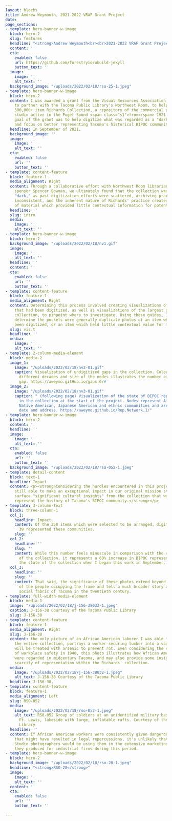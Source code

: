 ```yaml
---
layout: blocks
title: Andrew Weymouth, 2021-2022 VRAF Grant Project
date: 
page_sections:
- template: hero-banner-w-image
  block: hero-2
  slug: features
  headline: "<strong>Andrew Weymouth<br><br>2021-2022 VRAF Grant Project</strong>"
  content: ''
  cta:
    enabled: false
    url: https://github.com/forestryio/ubuild-jekyll
    button_text: ''
  image:
    image: ''
    alt_text: ''
  background_image: "/uploads/2022/02/18/rso-25-1.jpeg"
- template: hero-banner-w-image
  block: hero-2
  content: I was awarded a grant from the Visual Resources Association Foundation
    to partner with the Tacoma Public Library's Northwest Room, to help digitize the
    500,000+ item Richards Collection, a repository of the commercial photography
    studio active in the Puget Sound <span class="s1">from</span> 1921 to 1980. The
    goal of the grant was to help digitize what was regarded as a "dark archive,"
    and focus on better representing Tacoma's historical BIPOC community.
  headline: In September of 2021,
  background_image: ''
  image:
    image: ''
    alt_text: ''
  cta:
    enabled: false
    url: ''
    button_text: ''
- template: content-feature
  block: feature-1
  media_alignment: Right
  content: Through a collaborative effort with Northwest Room librarian and project
    sponsor Spencer Bowman, we ultimately found that the collection was not so much
    "dark," as past digitization efforts were scattered, archiving practices were
    inconsistent, and the inherent nature of Richards' practice created a large amount
    of material which provided little contextual information for potential users.
  headline: ''
  slug: intro
  media:
    image: ''
    alt_text: ''
- template: hero-banner-w-image
  block: hero-2
  background_image: "/uploads/2022/02/18/nv1.gif"
  image:
    image: ''
    alt_text: ''
  headline: ''
  content: ''
  cta:
    enabled: false
    url: ''
    button_text: ''
- template: content-feature
  block: feature-1
  media_alignment: Right
  content: Determining this process involved creating visualizations of the items
    that had been digitized, as well as visualizations of the largest gaps in the
    collection, to pinpoint where to investigate. Using these guides, I was able to
    determine the pockets were generally duplicate photos of an item which had already
    been digitized, or an item which held little contextual value for most patrons.
  slug: vis.t
  headline: ''
  media:
    image: ''
    alt_text: ''
- template: 2-column-media-element
  block: media-2
  image_1:
    image: "/uploads/2022/02/18/nv2-01.gif"
    caption: Visualization of undigitized gaps in the collection. Colors represent
      different decades and size of the nodes illustrates the number of items in the
      gap. https://aweymo.gitHub.io/gaps.6/#
  image_2:
    image: "/uploads/2022/02/18/nv3-01.gif"
    caption: " (following page) Visualization of the state of BIPOC representation
      in the collection at the start of the project. Nodes represent African American,
      Native American, Japanese American and ethnic communities and are arranged by
      date and address. https://aweymo.github.io/Rep.Network.1/"
- template: hero-banner-w-image
  block: hero-2
  content: ''
  headline: ''
  image:
    image: ''
    alt_text: ''
  cta:
    enabled: false
    url: ''
    button_text: ''
  background_image: "/uploads/2022/02/18/rso-052-1.jpeg"
- template: detail-content
  block: text-1
  headline: Impact
  content: <p><strong>Considering the hurdles encountered in this project, we were
    still able to make an exceptional impact in our original mission statement to
    surface "significant cultural insights" from the collection that would better
    represent the history of Tacoma's BIPOC community.</strong></p>
- template: 3-column-text
  block: three-column-1
  col_1:
    headline: Impact
    content: Of the 258 items which were selected to be arranged, digitized and described,
      39 represented these communities.
    slug: ''
  col_2:
    headline: ''
    slug: ''
    content: While this number feels minuscule in comparison with the relative size
      of the collection, it represents a 60% increase in BIPOC representation from
      the state of the collection when I began this work in September.
  col_3:
    headline: ''
    slug: ''
    content: That said, the significance of these photos extend beyond the backgrounds
      of the people occupying the frame and tell a much broader story about the evolving
      social fabric of Tacoma in the twentieth century.
- template: full-width-media-element
  block: media-1
  image: "/uploads/2022/02/18/j-156-38032-1.jpeg"
  caption: J-156-38 Courtesy of the Tacoma Public Library
  slug: J-156-38
- template: content-feature
  block: feature-1
  media_alignment: Right
  slug: J-156-38
  content: the only picture of an African American laborer I was able to locate in
    the entire collection, portrays a worker securing lumber into a vault where it
    will be treated with arsenic to prevent rot. Even considering the early state
    of workplace safety in 1940, this photo illustrates how African American laborers
    were regarded in midcentury Tacoma, and may also provide some insight into the
    scarcity of representation within the Richards' collection.
  media:
    image: "/uploads/2022/02/18/j-156-38032-1.jpeg"
    alt_text: J-156-38 Courtesy of the Tacoma Public Library
  headline: J-156-38,
- template: content-feature
  block: feature-1
  media_alignment: Left
  slug: RSO-052
  media:
    image: "/uploads/2022/02/18/rso-052-1.jpeg"
    alt_text: RS0-052 Group of soldiers at an unidentified military base, possibly
      Ft. Lewis, lakeside with large, inflatable rafts. Courtesy of the Tacoma Public
      Library
  headline: ''
  content: If African American workers were consistently given dangerous positions
    that might have resulted in legal repercussions, it's unlikely that the Richards'
    Studio photographers would be using them in the extensive marketing photos which
    they produced for industrial firms during this period.
- template: hero-banner-w-image
  block: hero-2
  background_image: "/uploads/2022/02/18/rso-28-1.jpeg"
  headline: "<strong>RSO-28</strong>"
  image:
    image: ''
    alt_text: ''
  content: ''
  cta:
    enabled: false
    url: ''
    button_text: ''

---
```

